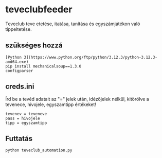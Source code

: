 # teveclubfeeder
Teveclub teve etetése, itatása, tanítása és egyszámjátékon való tippeltetése.

## szükséges hozzá
```
[Python 3](https://www.python.org/ftp/python/3.12.3/python-3.12.3-amd64.exe) 
pip install mechanicalsoup==1.3.0
configparser
```

## creds.ini
Írd be a tevéd adatait az "=" jelek után, idézőjelek nélkül, kitörölve a tevenece, hivojele, egyszamtipp értékeket!
```
tevenev = teveneve
pass = hivojele
tipp = egyszamtipp
```

## Futtatás
```
python teveclub_automation.py
```